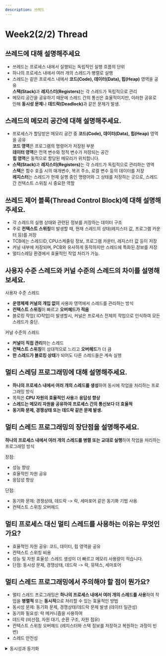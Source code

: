 ```yaml
---
description: 쓰레드
---
```


# Week2(2/2) Thread

## 쓰레드에 대해 설명해주세요

* 쓰레드는 프로세스 내에서 실행되는 독립적인 실행 흐름의 단위
* 하나의 프로세스 내에서 여러 개의 스레드가 병렬로 실행
* 스레드는 같은 프로세스 내에서 **코드(Code), 데이터(Data), 힙(Heap)** 영역을 공유\
  **스택(Stack)**&#xACFC; **레지스터(Registers)**&#xB294; 각 스레드가 독립적으로 관리
* 메모리 공간을 공유하기 때문에 스레드 간의 통신은 효율적이지만, 이러한 공유로 인해 **동시성 문제**나 **데드락(Deadlock)**&#xACFC; 같은 문제가 발생.



## 스레드의 메모리 공간에 대해 설명해주세요.

* 프로세스가 할당받은 메모리 공간 중 **코드(Code), 데이터(Data), 힙(Heap)** 영역을 공유\
  **코드 영역**은 프로그램의 명령어가 저장된 부분\
  **데이터 영역**은 전역 변수와 정적 변수가 저장되는 공간\
  **힙 영역**은 동적으로 할당된 메모리가 위치합니다.
* **스택(Stack)**&#xACFC; **레지스터(Registers)**&#xB294; 각 스레드가 독립적으로 관리하는 영역\
  **스택**은 함수 호출 시의 매개변수, 복귀 주소, 로컬 변수 등의 데이터를 저장\
  **레지스터**는 스레드가 현재 실행 중인 명령어와 그 상태를 저장하는 곳으로, 스레드 간 컨텍스트 스위칭 시 중요한 역할



## 쓰레드 제어 블록(Thread Control Block)에 대해 설명해주세요.

* 각 스레드의 실행 상태와 관련된 정보를 저장하는 데이터 구조
* 주로 **컨텍스트 스위칭**이 발생할 때, 현재 스레드의 상태(레지스터 값, 프로그램 카운터 등)를 저장
* TCB에는 스레드ID, CPU스케줄링 정보, 프로그램 카운터, 레지스터 값 등이 저장
* 커널 내부에 저장되며, PCB와 유사하게 동작하지만 스레드에 특화된 정보를 저장
* 멀티스레딩 환경에서 효율적인 작업 처리가 가능.



## 사용자 수준 스레드와 커널 수준의 스레드의 차이를 설명해 보세요.

사용자 수준 스레드

* **운영체제 커널의 개입 없이** 사용자 영역에서 스레드를 관리하는 방식
* **컨텍스트 스위칭**이 빠르고 **오버헤드가 적음**
* 블로킹 작업( IO작업)이 발생할시, 커널은 프로세스 전체의 작업으로 인식하여 모든 스레드가 중단.

커널 수준의 스레드

* **커널이 직접 관리**하는 스레드
* **컨텍스트 스위칭**이 상대적으로 느리고 **오버헤드**가 더 큼
* **한 스레드가 블로킹 상태**가 되어도 다른 스레드들은 계속 실행



## 멀티 스레딩 프로그래밍에 대해 설명해주세요.

* **하나의 프로세스 내에서 여러 개의 스레드를 생성**하여 동시에 작업을 처리하는 프로그래밍 방식
* 목적은 **CPU 자원의 효율적인 사용**과 **응답성 향상**
* **스레드는 메모리 자원을 공유하여 프로세스 간의 통신보다 더 효율적**
* **동기화 문제, 경쟁상태 또는 데드락 같은 문제 발생.**



## 멀티 스레드 프로그래밍의 장단점을 설명해주세요.

**하나의 프로세스 내에서 여러 개의 스레드를 병렬 또는 교대로 실행**하여 작업을 처리하는 프로그래밍 방식

장점:

* 성능 향상
* 효율적인 자원 공유
* 응답성 향상

단점:

* 동기화 문제: 경쟁상태, 데드락 -> 락, 세마포어 같은 동기화 기법 사용
* 컨텍스트 스위칭 오버헤드



## 멀티 프로세스 대신 멀티 스레드를 사용하는 이유는 무엇인가요?

* 효율적인 자원 공유: 코드, 데이터, 힙 영역을 공유
* 컨텍스트 스위칭 비용
* 성능 및 자원 효율성: 스레드 생성이 더 빠르고 메모리 사용량이 적습니다.
* 단점: 동시성 문제, 경쟁상태, 데드락 -> 락, 뮤텍스, 세마포어



## 멀티 스레드 프로그래밍에서 주의해야 할 점이 뭔가요?

* 멀티 스레드 프로그래밍은 **하나의 프로세스 내에서 여러 개의 스레드를 사용**하여 작업을 **병렬적** 또는 **동시적**으로 처리할 수 있는 효율적인 방법
* 동시성 문제: 동기화 문제, 경쟁상태/데드락 문제 발생 (데이터 일관성)
* 동기화 필요성: 락 메커니즘을 사용하여&#x20;
* 데드락 (비선점, 자원 대기, 순환 구조, 자원 점유)
* 컨텍스트 스위칭 오버헤드 (레지스터와 스택 정보를 저장하고 복원하는 과정이 빈번)
* 스레드 안전성



<details>

<summary>동시성과 동기화</summary>

동시성: **여러 스레드가 동시에 실행**될 수 있다는 것

동시성 문제: 같은 자원에 접근할 때 발생하는 문제

* Race Condition
* 자원 경쟁

동기화: 동시성 문제를 해결하기 위한 방법

동기화 문제: 잘못된 동기화로 인해 발생하는 문제

* 데드락
* Starvation
* 과도한 락 사용으로 성능 저하

</details>

